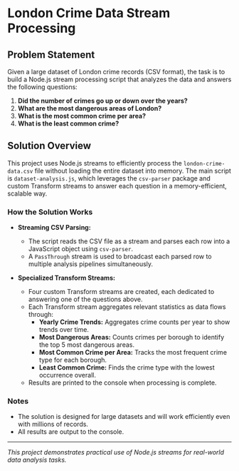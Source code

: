 # London Crime Data Stream Processing

## Problem Statement

Given a large dataset of London crime records (CSV format), the task is to build a Node.js stream processing script that analyzes the data and answers the following questions:

1. **Did the number of crimes go up or down over the years?**
2. **What are the most dangerous areas of London?**
3. **What is the most common crime per area?**
4. **What is the least common crime?**

## Solution Overview

This project uses Node.js streams to efficiently process the `london-crime-data.csv` file without loading the entire dataset into memory. The main script is `dataset-analysis.js`, which leverages the `csv-parser` package and custom Transform streams to answer each question in a memory-efficient, scalable way.

### How the Solution Works

- **Streaming CSV Parsing:**
  - The script reads the CSV file as a stream and parses each row into a JavaScript object using `csv-parser`.
  - A `PassThrough` stream is used to broadcast each parsed row to multiple analysis pipelines simultaneously.

- **Specialized Transform Streams:**
  - Four custom Transform streams are created, each dedicated to answering one of the questions above.
  - Each Transform stream aggregates relevant statistics as data flows through:
    - **Yearly Crime Trends:** Aggregates crime counts per year to show trends over time.
    - **Most Dangerous Areas:** Counts crimes per borough to identify the top 5 most dangerous areas.
    - **Most Common Crime per Area:** Tracks the most frequent crime type for each borough.
    - **Least Common Crime:** Finds the crime type with the lowest occurrence overall.
  - Results are printed to the console when processing is complete.

### Notes
- The solution is designed for large datasets and will work efficiently even with millions of records.
- All results are output to the console.

---

*This project demonstrates practical use of Node.js streams for real-world data analysis tasks.*

